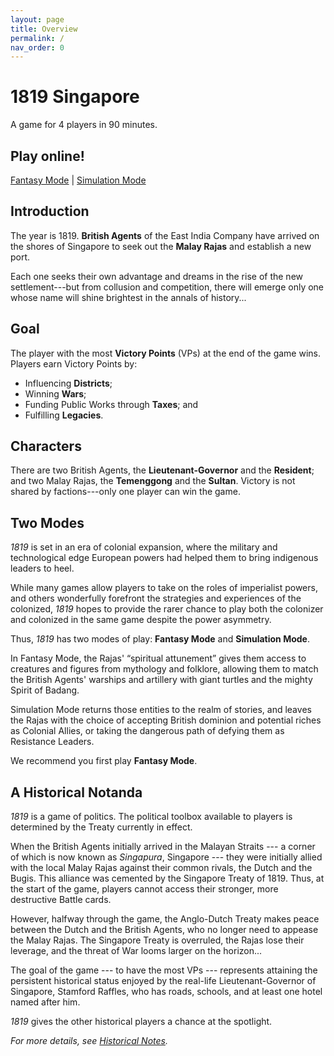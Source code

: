 ```yaml
---
layout: page
title: Overview
permalink: /
nav_order: 0
---
```


# 1819 Singapore

A game for 4 players in 90 minutes.

## Play online!
[Fantasy Mode](https://tabletopia.com/games/1819-sg-kt8mrj/play-now) | [Simulation Mode](https://tabletopia.com/games/1819-sg-yd56mz/play-now)

## Introduction
The year is 1819. **British Agents** of the East India Company have arrived on the shores of Singapore to seek out the **Malay Rajas** and establish a new port.

Each one seeks their own advantage and dreams in the rise of the new settlement---but from collusion and competition, there will emerge only one whose name will shine brightest in the annals of history...

<!-- Each one seeks to cement their legacy in the rise of the new settlement---but from collusion and competition, there will emerge only one whose name will shine brightest in the annals of history... -->

## Goal

The player with the most **Victory Points** (VPs) at the end of the game wins. Players earn Victory Points by:

- Influencing **Districts**;
- Winning **Wars**;
- Funding Public Works through **Taxes**; and
- Fulfilling **Legacies**.

## Characters
There are two British Agents, the **Lieutenant-Governor** and the **Resident**; and two Malay Rajas, the **Temenggong** and the **Sultan**. Victory is not shared by factions---only one player can win the game.

## Two Modes
*1819* is set in an era of colonial expansion, where the military and technological edge European powers had helped them to bring indigenous leaders to heel.

While many games allow players to take on the roles of imperialist powers, and others wonderfully forefront the strategies and experiences of the colonized, *1819* hopes to provide the rarer chance to play both the colonizer and colonized in the same game despite the power asymmetry.

Thus, *1819* has two modes of play: **Fantasy Mode** and **Simulation Mode**.

In Fantasy Mode, the Rajas' “spiritual attunement” gives them access to creatures and figures from mythology and folklore, allowing them to match the British Agents' warships and artillery with giant turtles and the mighty Spirit of Badang.

Simulation Mode returns those entities to the realm of stories, and leaves the Rajas with the choice of accepting British dominion and potential riches as Colonial Allies, or taking the dangerous path of defying them as Resistance Leaders.

We recommend you first play **Fantasy Mode**.

## A Historical Notanda
*1819* is a game of politics. The political toolbox available to players is determined by the Treaty currently in effect.

When the British Agents initially arrived in the Malayan Straits --- a corner of which is now known as *Singapura*, Singapore --- they were initially allied with the local Malay Rajas against their common rivals, the Dutch and the Bugis. This alliance was cemented by the Singapore Treaty of 1819. Thus, at the start of the game, players cannot access their stronger, more destructive Battle cards.

<!-- Thus, at the start of the game, **War** is rather costly. -->

However, halfway through the game, the Anglo-Dutch Treaty makes peace between the Dutch and the British Agents, who no longer need to appease the Malay Rajas. The Singapore Treaty is overruled, the Rajas lose their leverage, and the threat of War looms larger on the horizon...

The goal of the game --- to have the most VPs --- represents attaining the persistent historical status enjoyed by the real-life Lieutenant-Governor of Singapore, Stamford Raffles, who has roads, schools, and at least one hotel named after him.

*1819* gives the other historical players a chance at the spotlight.

*For more details, see [Historical Notes](historical-notes).*